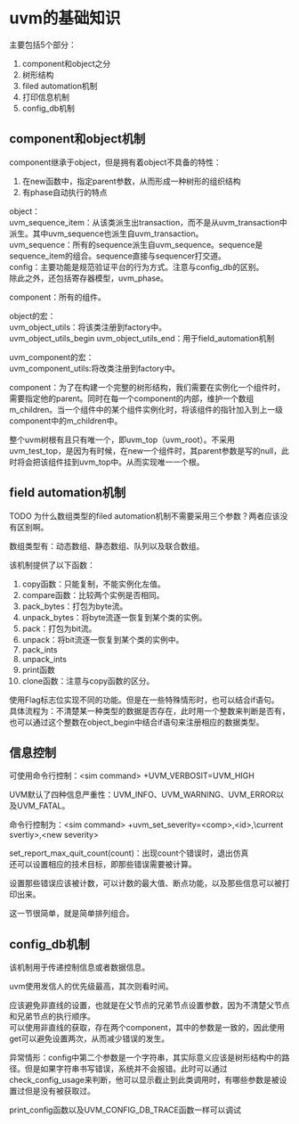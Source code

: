 # uvm的基础知识  

主要包括5个部分：  
1. component和object之分  
2. 树形结构  
3. filed automation机制  
4. 打印信息机制  
5. config_db机制  

## component和object机制  

component继承于object，但是拥有着object不具备的特性：  
1. 在new函数中，指定parent参数，从而形成一种树形的组织结构  
2. 有phase自动执行的特点  


object：  
uvm_sequence_item：从该类派生出transaction，而不是从uvm_transaction中派生。其中uvm_sequence也派生自uvm_transaction。  
uvm_sequence：所有的sequence派生自uvm_sequence。sequence是sequence_item的组合。sequence直接与sequencer打交道。  
config：主要功能是规范验证平台的行为方式。注意与config_db的区别。  
除此之外，还包括寄存器模型，uvm_phase。  

component：所有的组件。  

object的宏：  
uvm_object_utils：将该类注册到factory中。  
uvm_object_utils_begin uvm_object_utils_end：用于field_automation机制  

uvm_component的宏：  
uvm_component_utils:将改类注册到factory中。  

component：为了在构建一个完整的树形结构，我们需要在实例化一个组件时，需要指定他的parent。同时在每一个component的内部，维护一个数组m_children。当一个组件中的某个组件实例化时，将该组件的指针加入到上一级component中的m_children中。  

整个uvm树根有且只有唯一个，即uvm_top（uvm_root）。不采用uvm_test_top，是因为有时候，在new一个组件时，其parent参数是写的null，此时将会把该组件挂到uvm_top中。从而实现唯一一个根。  

## field automation机制  

TODO 为什么数组类型的filed automation机制不需要采用三个参数？两者应该没有区别啊。  

数组类型有：动态数组、静态数组、队列以及联合数组。  

该机制提供了以下函数：  
1. copy函数：只能复制，不能实例化左值。  
2. compare函数：比较两个实例是否相同。  
3. pack_bytes：打包为byte流。  
4. unpack_bytes：将byte流逐一恢复到某个类的实例。  
5. pack：打包为bit流。  
6. unpack：将bit流逐一恢复到某个类的实例中。  
7. pack_ints  
8. unpack_ints  
9. print函数  
10. clone函数：注意与copy函数的区分。  

使用Flag标志位实现不同的功能。但是在一些特殊情形时，也可以结合if语句。  
具体流程为：不清楚某一种类型的数据是否存在，此时用一个整数来判断是否有，也可以通过这个整数在object_begin中结合if语句来注册相应的数据类型。  

## 信息控制  

可使用命令行控制：\<sim command>  +UVM_VERBOSIT=UVM_HIGH  

UVM默认了四种信息严重性：UVM_INFO、UVM_WARNING、UVM_ERROR以及UVM_FATAL。  

命令行控制为：\<sim command> +uvm_set_severity=\<comp>,\<id>,\current svertiy>,\<new severity>  

set_report_max_quit_count(count)：出现count个错误时，退出仿真  
还可以设置相应的技术目标，即那些错误需要被计算。  

设置那些错误应该被计数，可以计数的最大值、断点功能，以及那些信息可以被打印出来。  

这一节很简单，就是简单排列组合。  

## config_db机制  

该机制用于传递控制信息或者数据信息。  

uvm使用发信人的优先级最高，其次则看时间。  

应该避免非直线的设置，也就是在父节点的兄弟节点设置参数，因为不清楚父节点和兄弟节点的执行顺序。  
可以使用非直线的获取，存在两个component，其中的参数是一致的，因此使用get可以避免设置两次，从而减少错误的发生。  

异常情形：config中第二个参数是一个字符串，其实际意义应该是树形结构中的路径。但是如果字符串书写错误，系统并不会报错。此时可以通过check_config_usage来判断，他可以显示截止到此类调用时，有哪些参数是被设置过但是没有被获取过。  

print_config函数以及UVM_CONFIG_DB_TRACE函数一样可以调试  